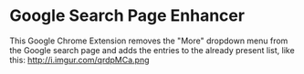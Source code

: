 Google Search Page Enhancer
=======

This Google Chrome Extension removes the "More" dropdown menu from the Google search page and adds the entries to the already present list, like this:
http://i.imgur.com/qrdpMCa.png
